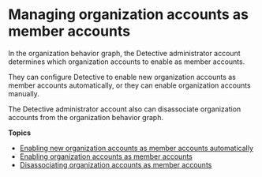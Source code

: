 # Managing organization accounts as member accounts<a name="accounts-orgs-members"></a>

In the organization behavior graph, the Detective administrator account determines which organization accounts to enable as member accounts\.

They can configure Detective to enable new organization accounts as member accounts automatically, or they can enable organization accounts manually\.

The Detective administrator account also can disassociate organization accounts from the organization behavior graph\.

**Topics**
+ [Enabling new organization accounts as member accounts automatically](accounts-orgs-members-autoenable.md)
+ [Enabling organization accounts as member accounts](accounts-orgs-members-enable.md)
+ [Disassociating organization accounts as member accounts](accounts-orgs-members-disassociate.md)